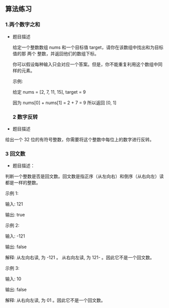 ## 算法练习

### 1.两个数字之和

* 题目描述

  给定一个整数数组 nums 和一个目标值 target，请你在该数组中找出和为目标值的那 两个 整数，并返回他们的数组下标。

  你可以假设每种输入只会对应一个答案。但是，你不能重复利用这个数组中同样的元素。

  示例:

  给定 nums = [2, 7, 11, 15], target = 9

  因为 nums[0] + nums[1] = 2 + 7 = 9
  所以返回 [0, 1]
  
  ### 2 数字反转

 * 题目描述
  
  给出一个 32 位的有符号整数，你需要将这个整数中每位上的数字进行反转。
  
  ### 3 回文数

 * 题目描述：

  判断一个整数是否是回文数。回文数是指正序（从左向右）和倒序（从右向左）读都是一样的整数。

  示例 1:

  输入: 121
  
  输出: true

  示例 2:

  输入: -121
  
  输出: false
  
  解释: 从左向右读, 为 -121 。 从右向左读, 为 121- 。因此它不是一个回文数。

  示例 3:

  输入: 10
  
  输出: false
  
  解释: 从右向左读, 为 01 。因此它不是一个回文数。


